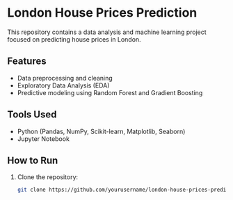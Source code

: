 # London House Prices Prediction  

This repository contains a data analysis and machine learning project focused on predicting house prices in London.  

## Features  
- Data preprocessing and cleaning  
- Exploratory Data Analysis (EDA)  
- Predictive modeling using Random Forest and Gradient Boosting  


## Tools Used  
- Python (Pandas, NumPy, Scikit-learn, Matplotlib, Seaborn)  
- Jupyter Notebook  

## How to Run  
1. Clone the repository:  
   ```bash
   git clone https://github.com/yourusername/london-house-prices-prediction.git
